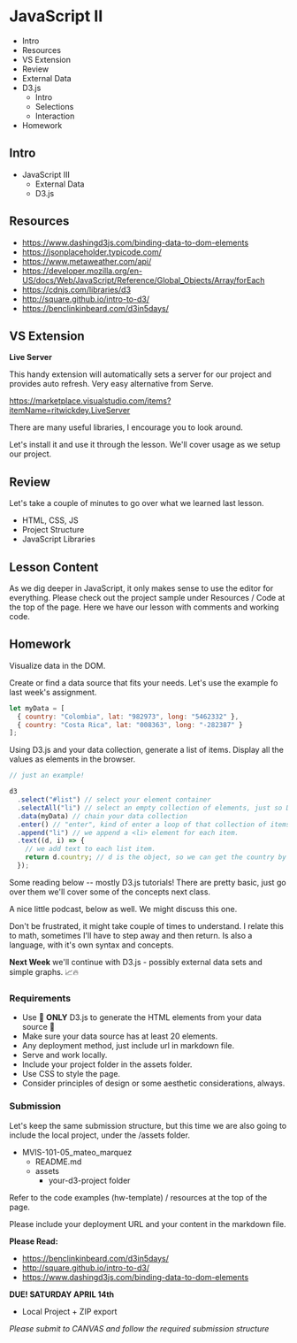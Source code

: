 # JavaScript II

* Intro
* Resources
* VS Extension
* Review
* External Data
* D3.js
  * Intro
  * Selections
  * Interaction
* Homework

## Intro

* JavaScript III
  * External Data
  * D3.js

## Resources

* https://www.dashingd3js.com/binding-data-to-dom-elements
* https://jsonplaceholder.typicode.com/
* https://www.metaweather.com/api/
* https://developer.mozilla.org/en-US/docs/Web/JavaScript/Reference/Global_Objects/Array/forEach
* https://cdnjs.com/libraries/d3
* http://square.github.io/intro-to-d3/
* https://benclinkinbeard.com/d3in5days/

## VS Extension

**Live Server**

This handy extension will automatically sets a server for our project and provides auto refresh.
Very easy alternative from Serve.

https://marketplace.visualstudio.com/items?itemName=ritwickdey.LiveServer

There are many useful libraries, I encourage you to look around.

Let's install it and use it through the lesson. We'll cover usage as we setup our project.

## Review

Let's take a couple of minutes to go over what we learned last lesson.

* HTML, CSS, JS
* Project Structure
* JavaScript Libraries

## Lesson Content

As we dig deeper in JavaScript, it only makes sense to use the editor for everything. Please check out the project sample under Resources / Code at the top of the page. Here we have our lesson with comments and working code.

## Homework

Visualize data in the DOM.

Create or find a data source that fits your needs. Let's use the example fo last week's assignment.

```js
let myData = [
  { country: "Colombia", lat: "982973", long: "5462332" },
  { country: "Costa Rica", lat: "008363", long: "-282387" }
];
```

Using D3.js and your data collection, generate a list of items. Display all the values as elements in the browser.

```js
// just an example!

d3
  .select("#list") // select your element container
  .selectAll("li") // select an empty collection of elements, just so D3.js knows!
  .data(myData) // chain your data collection
  .enter() // "enter", kind of enter a loop of that collection of items.
  .append("li") // we append a <li> element for each item.
  .text((d, i) => {
    // we add text to each list item.
    return d.country; // d is the object, so we can get the country by d.country.
  });
```

Some reading below -- mostly D3.js tutorials! There are pretty basic, just go over them we'll cover some of the concepts next class.

A nice little podcast, below as well. We might discuss this one.

Don't be frustrated, it might take couple of times to understand. I relate this to math, sometimes I'll have to step away and then return. Is also a language, with it's own syntax and concepts.

**Next Week** we'll continue with D3.js - possibly external data sets and simple graphs. 📈🔥

### Requirements

* Use 🛑 **ONLY** D3.js to generate the HTML elements from your data source 🛑
* Make sure your data source has at least 20 elements.
* Any deployment method, just include url in markdown file.
* Serve and work locally.
* Include your project folder in the assets folder.
* Use CSS to style the page.
* Consider principles of design or some aesthetic considerations, always.

### Submission

Let's keep the same submission structure, but this time we are also going to include the local project, under the /assets folder.

* MVIS-101-05_mateo_marquez
  * README.md
  * assets
    * your-d3-project folder

Refer to the code examples (hw-template) / resources at the top of the page.

Please include your deployment URL and your content in the markdown file.

**Please Read:**

* https://benclinkinbeard.com/d3in5days/
* http://square.github.io/intro-to-d3/
* https://www.dashingd3js.com/binding-data-to-dom-elements

**DUE! SATURDAY APRIL 14th**

* Local Project + ZIP export

_Please submit to CANVAS and follow the required submission structure_
